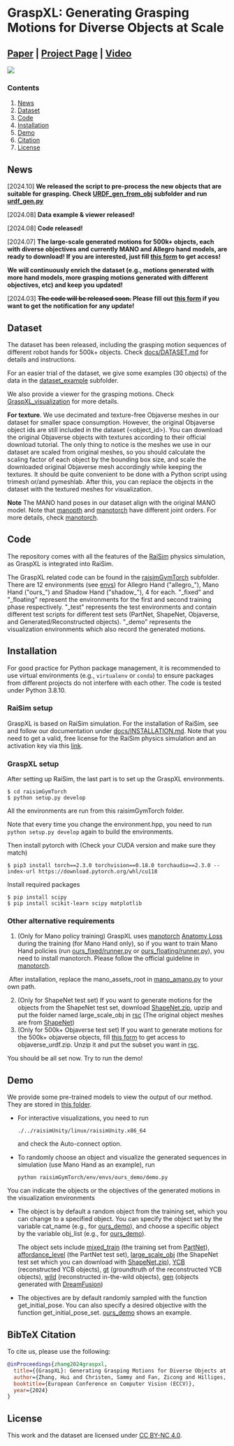 # GraspXL: Generating Grasping Motions for Diverse Objects at Scale

## [Paper](https://arxiv.org/pdf/2403.19649.pdf) | [Project Page](https://eth-ait.github.io/graspxl/) | [Video](https://youtu.be/0-dRbxmX2PI)

<img src="/tease_more.jpg" /> 

### Contents

1. [News](#News)
2. [Dataset](#Dataset)
3. [Code](#Code)
4. [Installation](#installation)
5. [Demo](#Demo)
6. [Citation](#citation)
7. [License](#license)

## News
[2024.10] **We released the script to pre-process the new objects that are suitable for grasping. Check [URDF_gen_from_obj](./raisimGymTorch/raisimGymTorch/helper/URDF_gen_from_obj) subfolder and run [urdf_gen.py](./raisimGymTorch/raisimGymTorch/helper/URDF_gen_from_obj、urdf_gen.py)**

[2024.08] **Data example & viewer released!**

[2024.08] **Code released!**

[2024.07] **The large-scale generated motions for 500k+ objects, each with diverse objectives and currently MANO and Allegro hand models, are ready to download! If you are interested, just fill [this form](https://forms.gle/dNwaGvtb4ppi1HZt5) to get access!**

**We will continuously enrich the dataset (e.g., motions generated with more hand models, more grasping motions generated with different objectives, etc) and keep you updated!**

[2024.03] **~~The code will be released soon.~~ Please fill out [this form](https://forms.gle/dNwaGvtb4ppi1HZt5) if you want to get the notification for any update!**



## Dataset
The dataset has been released, including the grasping motion sequences of different robot hands for 500k+ objects. Check [docs/DATASET.md](./docs/DATASET.md) for details and instructions. 

For an easier trial of the dataset, we give some examples (30 objects) of the data in the [dataset_example](./dataset_example) subfolder.

We also provide a viewer for the grasping motions. Check [GraspXL_visualization](https://github.com/zdchan/GraspXL_visualization) for more details.

**For texture**. We use decimated and texture-free Objaverse meshes in our dataset for smaller space consumption. However, the original Objaverse object ids are still included in the dataset (<object_id>). You can download the original Objaverse objects with textures according to their official download tutorial. The only thing to notice is the meshes we use in our dataset are scaled from original meshes, so you should calculate the scaling factor of each object by the bounding box size, and scale the downloaded original Objaverse mesh accordingly while keeping the textures. It should be quite convenient to be done with a Python script using trimesh or/and pymeshlab. After this, you can replace the objects in the dataset with the textured meshes for visualization.

**Note** The MANO hand poses in our dataset align with the original MANO model. Note that [manopth](https://github.com/hassony2/manopth) and [manotorch](https://github.com/lixiny/manotorch) have different joint orders. For more details, check [manotorch](https://github.com/lixiny/manotorch).



## Code

The repository comes with all the features of the [RaiSim](https://raisim.com/) physics simulation, as GraspXL is integrated into RaiSim.

The GraspXL related code can be found in the [raisimGymTorch](./raisimGymTorch) subfolder. There are 12 environments (see [envs](./raisimGymTorch/raisimGymTorch/env/envs/)) for Allegro Hand ("allegro\_"), Mano Hand ("ours\_") and Shadow Hand ("shadow\_"), 4 for each. "\_fixed" and "\_floating" represent the environments for the first and second training phase respectively. "\_test" represents the test environments and contain different test scripts for different test sets (PartNet, ShapeNet, Objaverse, and Generated/Reconstructed objects). "\_demo" represents the visualization environments which also record the generated motions.



## Installation


For good practice for Python package management, it is recommended to use virtual environments (e.g., `virtualenv` or `conda`) to ensure packages from different projects do not interfere with each other. The code is tested under Python 3.8.10.

### RaiSim setup

GraspXL is based on RaiSim simulation. For the installation of RaiSim, see and follow our documentation under [docs/INSTALLATION.md](./docs/INSTALLATION.md). Note that you need to get a valid, free license for the RaiSim physics simulation and an activation key via this [link](https://docs.google.com/forms/d/e/1FAIpQLSc1FjnRj4BV9xSTgrrRH-GMDsio_Um4DmD0Yt12MLNAFKm12Q/viewform). 

### GraspXL setup

After setting up RaiSim, the last part is to set up the GraspXL environments.

```
$ cd raisimGymTorch 
$ python setup.py develop
```

All the environments are run from this raisimGymTorch folder. 

Note that every time you change the environment.hpp, you need to run `python setup.py develop` again to build the environments.

Then install pytorch with (Check your CUDA version and make sure they match)

```
$ pip3 install torch==2.3.0 torchvision==0.18.0 torchaudio==2.3.0 --index-url https://download.pytorch.org/whl/cu118
```

Install required packages

```
$ pip install scipy
$ pip install scikit-learn scipy matplotlib
```

### Other alternative requirements

1. (Only for Mano policy training) GraspXL uses [manotorch](https://github.com/lixiny/manotorch) [Anatomy Loss](https://github.com/lixiny/manotorch#anatomy-loss) during the training (for Mano Hand only), so if you want to train Mano Hand policies (run [ours_fixed/runner.py](./raisimGymTorch/raisimGymTorch/env/envs/ours_fixed/runner.py) or [ours_floating/runner.py](./raisimGymTorch/raisimGymTorch/env/envs/ours_floating/runner.py)), you need to install manotorch. Please follow the official guideline in [manotorch](https://github.com/lixiny/manotorch).

​	After installation, replace the mano_assets_root in [mano_amano.py](https://github.com/zdchan/GraspXL/blob/1e239242082ec2bae9b9eddb4895f9f4f1d640af/raisimGymTorch/raisimGymTorch/helper/mano_amano.py#L10-L13) to your own path.

2. (Only for ShapeNet test set) If you want to generate motions for the objects from the ShapeNet test set, download [ShapeNet.zip](https://1drv.ms/u/s!ArIwHmrYW4HkoO0tm1D48rVudC4Bnw?e=DyEtsL), upzip and put the folder named large_scale_obj in [rsc](./rsc) (The original object meshes are from [ShapeNet](https://www.shapenet.org/))
3. (Only for 500k+ Objaverse test set) If you want to generate motions for the 500k+ objaverse objects, fill [this form](https://forms.gle/dNwaGvtb4ppi1HZt5) to get access to objaverse_urdf.zip. Unzip it and put the subset you want in [rsc](./rsc).

You should be all set now. Try to run the demo!



## Demo

We provide some pre-trained models to view the output of our method. They are stored in [this folder](./raisimGymTorch/data_all/). 

+ For interactive visualizations, you need to run

  ```Shell
  ./../raisimUnity/linux/raisimUnity.x86_64
  ```

  and check the Auto-connect option.

+ To randomly choose an object and visualize the generated sequences in simulation (use Mano Hand as an example), run

  ```Shell
  python raisimGymTorch/env/envs/ours_demo/demo.py
  ```

You can indicate the objects or the objectives of the generated motions in the visualization environments

+ The object is by default a random object from the training set, which you can change to a specified object. You can specify the object set by the variable cat_name (e.g., for [ours_demo](https://github.com/zdchan/GraspXL/blob/1e239242082ec2bae9b9eddb4895f9f4f1d640af/raisimGymTorch/raisimGymTorch/env/envs/ours_demo/demo.py#L76)), and choose a specific object by the variable obj_list (e.g., for [ours_demo](https://github.com/zdchan/GraspXL/blob/1e239242082ec2bae9b9eddb4895f9f4f1d640af/raisimGymTorch/raisimGymTorch/env/envs/ours_demo/demo.py#L90)). 

  The object sets include [mixed_train](./rsc/mixed_train) (the training set from [PartNet](https://partnet.cs.stanford.edu/)), [affordance_level](./rsc/affordance_level) (the PartNet test set), [large_scale_obj](./rsc/large_scale_obj) (the ShapeNet test set which you can download with [ShapeNet.zip](https://1drv.ms/u/s!ArIwHmrYW4HkoO0tm1D48rVudC4Bnw?e=DyEtsL)),  [YCB](./rsc/YCB) (reconstructed YCB objects), [gt](./rsc/gt) (groundtruth of the reconstructed YCB objects), [wild](./rsc/wild) (reconstructed in-the-wild objects), [gen](./rsc/gen) (objects generated with [DreamFusion](https://dreamfusion3d.github.io/))

+ The objectives are by default randomly sampled with the function get_initial_pose. You can also specify a desired objective with the function get_initial_pose_set.  [ours_demo](https://github.com/zdchan/GraspXL/blob/1e239242082ec2bae9b9eddb4895f9f4f1d640af/raisimGymTorch/raisimGymTorch/env/envs/ours_demo/demo.py#L198-L201) shows an example.



## BibTeX Citation

To cite us, please use the following:

```bibtex
@inProceedings{zhang2024graspxl,
  title={{GraspXL}: Generating Grasping Motions for Diverse Objects at Scale},
  author={Zhang, Hui and Christen, Sammy and Fan, Zicong and Hilliges, Otmar and Song, Jie},
  booktitle={European Conference on Computer Vision (ECCV)},
  year={2024}
}
```



## License

This work and the dataset are licensed under [CC BY-NC 4.0](https://creativecommons.org/licenses/by-nc/4.0/).

